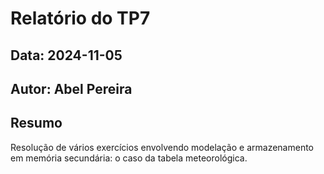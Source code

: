 # Relatório do TP7
## Data: 2024-11-05
## Autor: Abel Pereira

## Resumo

Resolução de vários exercícios envolvendo modelação e armazenamento em memória secundária: o caso da tabela meteorológica.
